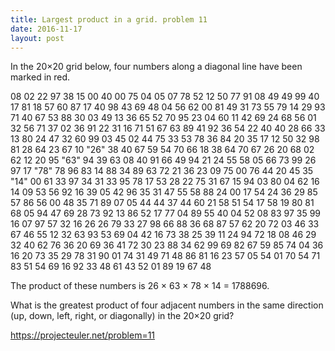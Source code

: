 ```yaml
---
title: Largest product in a grid. problem 11
date: 2016-11-17
layout: post
---
```

In the 20×20 grid below, four numbers along a diagonal line have been marked in red.

08  02  22  97  38  15  00  40  00  75  04  05  07  78  52  12  50  77  91  08
49  49  99  40  17  81  18  57  60  87  17  40  98  43  69  48  04  56  62  00
81  49  31  73  55  79  14  29  93  71  40  67  53  88  30  03  49  13  36  65
52  70  95  23  04  60  11  42  69  24  68  56  01  32  56  71  37  02  36  91
22  31  16  71  51  67  63  89  41  92  36  54  22  40  40  28  66  33  13  80
24  47  32  60  99  03  45  02  44  75  33  53  78  36  84  20  35  17  12  50
32  98  81  28  64  23  67  10 "26" 38  40  67  59  54  70  66  18  38  64  70
67  26  20  68  02  62  12  20  95 "63" 94  39  63  08  40  91  66  49  94  21
24  55  58  05  66  73  99  26  97  17 "78" 78  96  83  14  88  34  89  63  72
21  36  23  09  75  00  76  44  20  45  35 "14" 00  61  33  97  34  31  33  95
78  17  53  28  22  75  31  67  15  94  03  80  04  62  16  14  09  53  56  92
16  39  05  42  96  35  31  47  55  58  88  24  00  17  54  24  36  29  85  57
86  56  00  48  35  71  89  07  05  44  44  37  44  60  21  58  51  54  17  58
19  80  81  68  05  94  47  69  28  73  92  13  86  52  17  77  04  89  55  40
04  52  08  83  97  35  99  16  07  97  57  32  16  26  26  79  33  27  98  66
88  36  68  87  57  62  20  72  03  46  33  67  46  55  12  32  63  93  53  69
04  42  16  73  38  25  39  11  24  94  72  18  08  46  29  32  40  62  76  36
20  69  36  41  72  30  23  88  34  62  99  69  82  67  59  85  74  04  36  16
20  73  35  29  78  31  90  01  74  31  49  71  48  86  81  16  23  57  05  54
01  70  54  71  83  51  54  69  16  92  33  48  61  43  52  01  89  19  67  48

The product of these numbers is 26 × 63 × 78 × 14 = 1788696.

What is the greatest product of four adjacent numbers in the same direction (up, down, left, right, or diagonally) in the 20×20 grid?

https://projecteuler.net/problem=11
